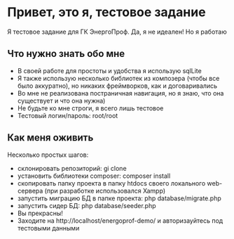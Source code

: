 # Привет, это я, тестовое задание

Я тестовое задание для ГК ЭнергоПроф. Да, я не идеален! Но я работаю

## Что нужно знать обо мне

- В своей работе для простоты и удобства я использую sqlLite
- Я также использую несколько библиотек из композера (чтобы все было аккуратно), но никаких фреймворков, как и договаривались
- Во мне не реализована постраничная навигация, но я знаю, что она существует и что она нужна)
- Не будьте ко мне строги, я всего лишь тестовое 
- Тестовый логин/пароль: root/root

## Как меня оживить

Несколько простых шагов:

- склонировать репозиторий: gi clone 
- установить библиотеки composer: composer install
- скопировать папку проекта в папку htdocs своего локального web-сервера (при разработке использовался Xampp)
- запустить миграцию БД в папке проекта: php database/migrate.php
- запустить сидер БД: php database/seeder.php
- Вы прекрасны! 
- Заходите на http://localhost/energoprof-demo/ и авторизауйтесь под тестовыми данными